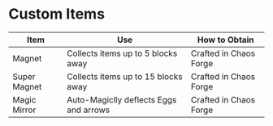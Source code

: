 # Custom Items

| Item | Use | How to Obtain
|--|--|--|
|Magnet | Collects items up to 5 blocks away | Crafted in Chaos Forge
|Super Magnet | Collects items up to 15 blocks away| Crafted in Chaos Forge
|Magic Mirror | Auto-Magiclly deflects Eggs and arrows | Crafted in Chaos Forge|
